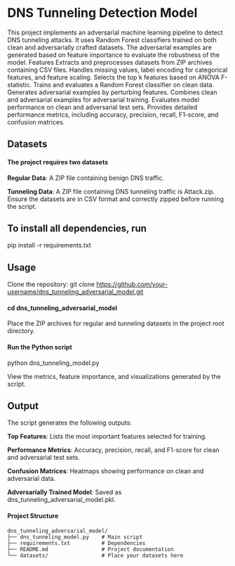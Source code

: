 # DNS Tunneling Detection Model
This project implements an adversarial machine learning pipeline to detect DNS tunneling attacks. It uses Random Forest classifiers trained on both clean and adversarially crafted datasets. The adversarial examples are generated based on feature importance to evaluate the robustness of the model.
Features
Extracts and preprocesses datasets from ZIP archives containing CSV files.
Handles missing values, label encoding for categorical features, and feature scaling.
Selects the top k features based on ANOVA F-statistic.
Trains and evaluates a Random Forest classifier on clean data.
Generates adversarial examples by perturbing features.
Combines clean and adversarial examples for adversarial training.
Evaluates model performance on clean and adversarial test sets.
Provides detailed performance metrics, including accuracy, precision, recall, F1-score, and confusion matrices.

## Datasets

#### The project requires two datasets

**Regular Data**: A ZIP file containing benign DNS traffic.

**Tunneling Data**: A ZIP file containing DNS tunneling traffic is Attack.zip.
Ensure the datasets are in CSV format and correctly zipped before running the script.

## To install all dependencies, run
pip install -r requirements.txt

##  Usage
Clone the repository:
git clone https://github.com/your-username/dns_tunneling_adversarial_model.git

#### cd dns_tunneling_adversarial_model
Place the ZIP archives for regular and tunneling datasets in the project root directory.

#### Run the Python script

python dns_tunneling_model.py

View the metrics, feature importance, and visualizations generated by the script.

## Output
The script generates the following outputs:

**Top Features**: Lists the most important features selected for training.

**Performance Metrics**: Accuracy, precision, recall, and F1-score for clean and adversarial test sets.

**Confusion Matrices**: Heatmaps showing performance on clean and adversarial data.

**Adversarially Trained Model**: Saved as dns_tunneling_adversarial_model.pkl.

#### Project Structure
```plaintext
dns_tunneling_adversarial_model/
├── dns_tunneling_model.py    # Main script
├── requirements.txt          # Dependencies
├── README.md                 # Project documentation
└── datasets/                 # Place your datasets here

